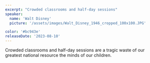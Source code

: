 ```yaml
---
excerpt: "Crowded classrooms and half-day sessions"
speaker:
  name: 'Walt Disney'
  picture: '/assets/images/Walt_Disney_1946_cropped_100x100.JPG'

color: '#bc943e'
releaseDate: '2023-08-10'
---
```

Crowded classrooms and half-day sessions are a tragic waste of our greatest national resource the minds of our children.
